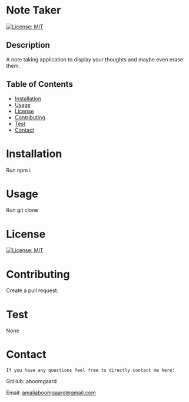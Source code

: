 # Note Taker
  [![License: MIT](https://img.shields.io/badge/License-MIT-yellow.svg)](https://opensource.org/licenses/MIT)

  ## Description 
  A note taking application to display your thoughts and maybe even erase them.

  ## Table of Contents 

  * [Installation](#Installation)
  * [Usage](#Usage)
  * [License](#License)
  * [Contributing](#Contributing)
  * [Test](#Test)
  * [Contact](#Contact)
   
  # Installation
  Run npm i

  # Usage
  Run git clone


  # License
  [![License: MIT](https://img.shields.io/badge/License-MIT-yellow.svg)](https://opensource.org/licenses/MIT)
  
  # Contributing
  Create a pull request.

  # Test
  None

  # Contact
    If you have any questions feel free to directly contact me here:
   
   GitHub:
   aboomgaard

   Email:
   amaliaboomgaard@gmail.com
 

  
